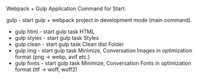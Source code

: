 Webpack + Gulp Application Command for Start:

gulp - start gulp + webpack project in development mode (main command).
- gulp html - start gulp task HTML
- gulp styles - start gulp task Styles
- gulp clean - start gulp task Clean dist Folder
- gulp img - start gulp task Minimize, Conversation Images in optimization format (png -> webp, avif etc.)
- gulp fonts - start gulp task Minimize, Conversation Fonts in optimization format (ttf -> woff, woff2)
  
